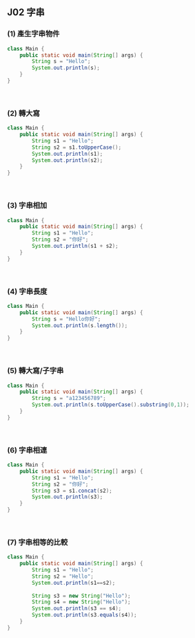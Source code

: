 ## J02 字串


### (1) 產生字串物件
```java
class Main {
    public static void main(String[] args) {
        String s = "Hello";
        System.out.println(s);
    }
}
```


<br/>

### (2) 轉大寫
```java
class Main {
    public static void main(String[] args) {
        String s1 = "Hello";
        String s2 = s1.toUpperCase();
        System.out.println(s1);
        System.out.println(s2);
    }
}
```


<br/>

### (3) 字串相加
```java
class Main {
    public static void main(String[] args) {
        String s1 = "Hello";
        String s2 = "你好";
        System.out.println(s1 + s2);
    }
}
```



<br/>

### (4) 字串長度
```java
class Main {
    public static void main(String[] args) {
        String s = "Hello你好";
        System.out.println(s.length());
    }
}
```


<br/>

### (5) 轉大寫/子字串
```java
class Main {
    public static void main(String[] args) {
        String s = "a123456789";
        System.out.println(s.toUpperCase().substring(0,1));
    }
}
```


<br/>

### (6) 字串相連
```java
class Main {
    public static void main(String[] args) {
        String s1 = "Hello";
        String s2 = "你好";
        String s3 = s1.concat(s2);
        System.out.println(s3);
    }
}
```


<br/>

### (7) 字串相等的比較
```java
class Main {
    public static void main(String[] args) {
        String s1 = "Hello";
        String s2 = "Hello";
        System.out.println(s1==s2);
		
        String s3 = new String("Hello");
        String s4 = new String("Hello");
        System.out.println(s3 == s4);
        System.out.println(s3.equals(s4));
    }
}
```
